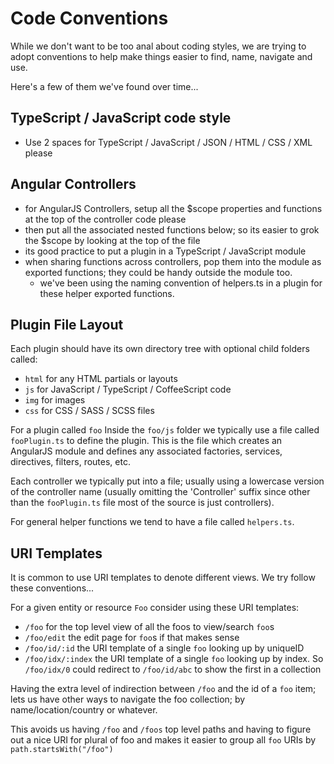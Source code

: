# Code Conventions

While we don't want to be too anal about coding styles, we are trying to adopt conventions to help make things easier to find, name, navigate and use.

Here's a few of them we've found over time...

## TypeScript / JavaScript code style

* Use 2 spaces for TypeScript / JavaScript / JSON / HTML / CSS / XML please

## Angular Controllers

* for AngularJS Controllers, setup all the $scope properties and functions at the top of the controller code please
* then put all the associated nested functions below; so its easier to grok the $scope by looking at the top of the file
* its good practice to put a plugin in a TypeScript / JavaScript module
* when sharing functions across controllers, pop them into the module as exported functions; they could be handy outside the module too.
  * we've been using the naming convention of helpers.ts in a plugin for these helper exported functions.

## Plugin File Layout

Each plugin should have its own directory tree with optional child folders called:

* `html` for any HTML partials or layouts
* `js` for JavaScript / TypeScript / CoffeeScript code
* `img` for images
* `css` for CSS / SASS / SCSS files

For a plugin called `foo` Inside the `foo/js` folder we typically use a file called `fooPlugin.ts` to define the plugin. This is the file which creates an AngularJS module and defines any associated factories, services, directives, filters, routes, etc.

Each controller we typically put into a file; usually using a lowercase version of the controller name (usually omitting the 'Controller' suffix since other than the `fooPlugin.ts` file most of the source is just controllers).

For general helper functions we tend to have a file called `helpers.ts`.

## URI Templates

It is common to use URI templates to denote different views. We try follow these conventions...

For a given entity or resource `Foo` consider using these URI templates:

  * `/foo` for the top level view of all the foos to view/search `foo`s
  * `/foo/edit` the edit page for `foo`s if that makes sense
  * `/foo/id/:id` the URI template of a single `foo` looking up by uniqueID
  * `/foo/idx/:index` the URI template of a single `foo` looking up by index. So `/foo/idx/0` could redirect to `/foo/id/abc` to show the first in a collection

Having the extra level of indirection between `/foo` and the id of a `foo` item; lets us have other ways to navigate the foo collection; by name/location/country or whatever.

This avoids us having `/foo` and `/foos` top level paths and having to figure out a nice URI for plural of foo and makes it easier to group all `foo` URIs by `path.startsWith("/foo")`
